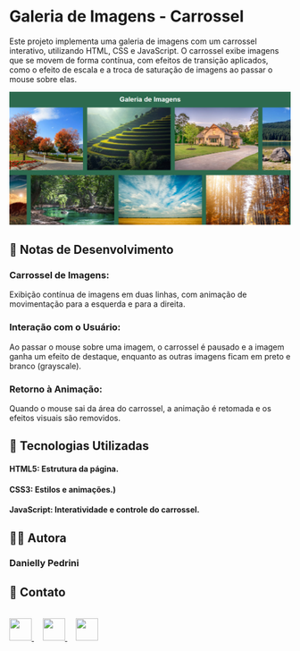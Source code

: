 <h1> Galeria de Imagens - Carrossel </h1>

Este projeto implementa uma galeria de imagens com um carrossel interativo, utilizando HTML, CSS e JavaScript. O carrossel exibe imagens que se movem de forma contínua, com efeitos de transição aplicados, como o efeito de escala e a troca de saturação de imagens ao passar o mouse sobre elas.

![Imagem do projeto](https://github.com/danielly-pedrini/Galeria-de-Imagens/blob/main/assets/Imagem%20README.PNG?raw=true)

<h2> 📝 Notas de Desenvolvimento </h2>

<h3> Carrossel de Imagens: </h3> Exibição contínua de imagens em duas linhas, com animação de movimentação para a esquerda e para a direita.
<br>
<h3> Interação com o Usuário: </h3> Ao passar o mouse sobre uma imagem, o carrossel é pausado e a imagem ganha um efeito de destaque, enquanto as outras imagens ficam em preto e branco (grayscale).
<br>
<h3> Retorno à Animação: </h3> Quando o mouse sai da área do carrossel, a animação é retomada e os efeitos visuais são removidos.
<br>

<h2> 🚀 Tecnologias Utilizadas </h2>

<h4> HTML5: Estrutura da página. </h4>
<h4>CSS3: Estilos e animações.) </h4>
<h4> JavaScript: Interatividade e controle do carrossel. </h4>

<h2> 👩‍💻 Autora  </h2>

<h3> Danielly Pedrini </h3>

<h2> 📱 Contato </h2>
<br>

<div align="start">
  <a href="https://github.com/danielly-pedrini" target="_blank">
    <img src="https://cdn.jsdelivr.net/npm/simple-icons@v3/icons/github.svg" width="40" height="40"/>
  </a>
  &nbsp;&nbsp;&nbsp;
  <a href="https://www.linkedin.com/in/daniellypedrini/" target="_blank">
    <img src="https://cdn.jsdelivr.net/npm/simple-icons@v3/icons/linkedin.svg" width="40" height="40"/>
  </a>
  &nbsp;&nbsp;&nbsp;
  <a href="https://wa.me/5515991345227" target="_blank">
    <img src="https://cdn.jsdelivr.net/npm/simple-icons@v3/icons/whatsapp.svg" width="40" height="40"/>
  </a>
</div>
